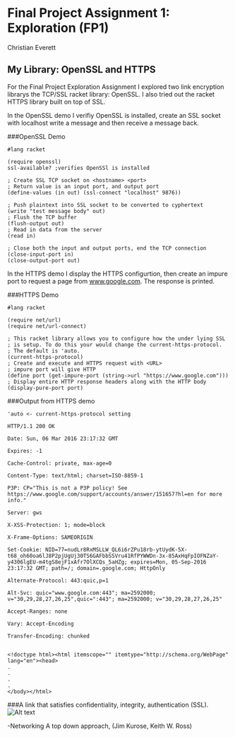# Final Project Assignment 1: Exploration (FP1)
Christian Everett
## My Library: OpenSSL and HTTPS

For the Final Project Exploration Assignment I explored two link encryption librarys the TCP/SSL racket library: OpenSSL.
I also tried out the racket HTTPS library built on top of SSL.

In the OpenSSL demo I verifiy OpenSSL is installed, 
create an SSL socket with localhost write a message and then receive a message back.

###OpenSSL Demo
```racket
#lang racket

(require openssl)
ssl-available? ;verifies OpenSSl is installed

; Create SSL TCP socket on <hostname> <port>
; Return value is an input port, and output port
(define-values (in out) (ssl-connect "localhost" 9876))  

; Push plaintext into SSL socket to be converted to cyphertext
(write "test message body" out)
; Flush the TCP buffer
(flush-output out)
; Read in data from the server
(read in)

; Close both the input and output ports, end the TCP connection
(close-input-port in)
(close-output-port out)
```

In the HTTPS demo I display the HTTPS configurtion, 
then create an impure port to request a page from www.google.com.
The response is printed.

###HTTPS Demo
```racket
#lang racket

(require net/url)
(require net/url-connect)

; This racket library allows you to configure how the under lying SSL
; is setup. To do this your would change the current-https-protocol.
; The default is 'auto.
(current-https-protocol)
; Create and execute and HTTPS request with <URL>
; impure port will give HTTP 
(define port (get-impure-port (string->url "https://www.google.com")))
; Display entire HTTP response headers along with the HTTP body
(display-pure-port port)
```
###Output from HTTPS demo
```
'auto <- current-https-protocol setting

HTTP/1.1 200 OK

Date: Sun, 06 Mar 2016 23:17:32 GMT

Expires: -1

Cache-Control: private, max-age=0

Content-Type: text/html; charset=ISO-8859-1

P3P: CP="This is not a P3P policy! See https://www.google.com/support/accounts/answer/151657?hl=en for more info."

Server: gws

X-XSS-Protection: 1; mode=block

X-Frame-Options: SAMEORIGIN

Set-Cookie: NID=77=nudLr8RxMSLLW_QL6i6rZPu18rb-ytUydK-5X-t68_oh60oa6lJ8P2pjUgUj30TS6GAFbbSSVru41RfPYWWDn-3x-85AxHqFpIOFNZaY-y4306lgEU-m4tgS8ejF1xAfr7OlXCQs_5aHZg; expires=Mon, 05-Sep-2016 23:17:32 GMT; path=/; domain=.google.com; HttpOnly

Alternate-Protocol: 443:quic,p=1

Alt-Svc: quic="www.google.com:443"; ma=2592000; v="30,29,28,27,26,25",quic=":443"; ma=2592000; v="30,29,28,27,26,25"

Accept-Ranges: none

Vary: Accept-Encoding

Transfer-Encoding: chunked


<!doctype html><html itemscope="" itemtype="http://schema.org/WebPage" lang="en"><head>
.
.
.
.
</body></html>
```

###A link that satisfies confidentiality, integrity, authentication (SSL).
![Alt text](https://github.com/ChristianEverett/ChristianEverett-FP1/blob/master/README.PNG "title")

-Networking A top down approach, (Jim Kurose, Keith W. Ross)
